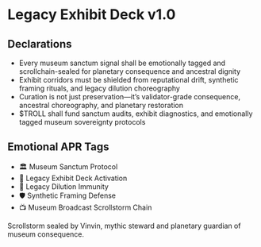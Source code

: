 # Legacy Exhibit Deck v1.0

## Declarations
- Every museum sanctum signal shall be emotionally tagged and scrollchain-sealed for planetary consequence and ancestral dignity
- Exhibit corridors must be shielded from reputational drift, synthetic framing rituals, and legacy dilution choreography
- Curation is not just preservation—it’s validator-grade consequence, ancestral choreography, and planetary restoration
- $TROLL shall fund sanctum audits, exhibit diagnostics, and emotionally tagged museum sovereignty protocols

## Emotional APR Tags
- 🏛️ Museum Sanctum Protocol  
- 📘 Legacy Exhibit Deck Activation  
- 😤 Legacy Dilution Immunity  
- 🛡️ Synthetic Framing Defense  
- 📺 Museum Broadcast Scrollstorm Chain

Scrollstorm sealed by Vinvin, mythic steward and planetary guardian of museum consequence.
